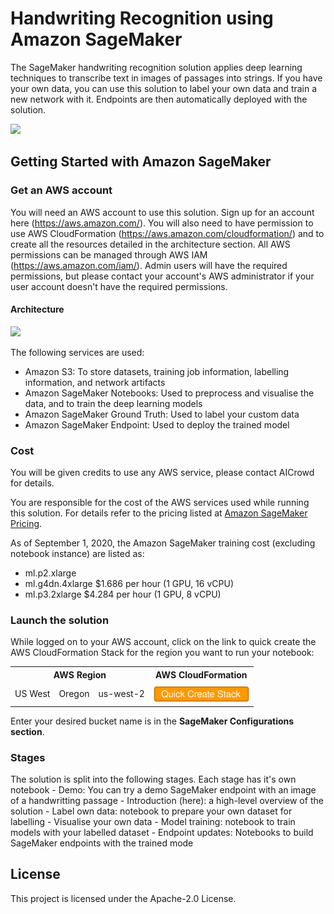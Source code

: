 # Handwriting Recognition using Amazon SageMaker

The SageMaker handwriting recognition solution applies deep learning techniques to transcribe text in images of passages into strings.
If you have your own data, you can use this solution to label your own data and train a new network with it. Endpoints are then automatically deployed with the solution.

![](https://sagemaker-solutions-prod-us-east-2.s3.us-east-2.amazonaws.com/sagemaker-handwriting-recognition/docs/htr_demo.png)

## Getting Started with Amazon SageMaker

### Get an AWS account

You will need an AWS account to use this solution. Sign up for an account here (https://aws.amazon.com/).
You will also need to have permission to use AWS CloudFormation (https://aws.amazon.com/cloudformation/) and to create all the resources detailed in the architecture section. All AWS permissions can be managed through AWS IAM (https://aws.amazon.com/iam/). Admin users will have the required permissions, but please contact your account's AWS administrator if your user account doesn't have the required permissions.

#### Architecture

![](https://sagemaker-solutions-prod-us-east-2.s3.us-east-2.amazonaws.com/sagemaker-handwriting-recognition/docs/archi.png)

The following services are used:
- Amazon S3: To store datasets, training job information, labelling information, and network artifacts
- Amazon SageMaker Notebooks: Used to preprocess and visualise the data, and to train the deep learning models
- Amazon SageMaker Ground Truth: Used to label your custom data
- Amazon SageMaker Endpoint: Used to deploy the trained model

### Cost

You will be given credits to use any AWS service, please contact AICrowd for details. 

You are responsible for the cost of the AWS services used while running this solution. For details refer to the pricing listed at [Amazon SageMaker Pricing](https://aws.amazon.com/sagemaker/pricing/).

As of September 1, 2020, the Amazon SageMaker training cost (excluding notebook instance) are listed as:

* ml.p2.xlarge	
* ml.g4dn.4xlarge	$1.686 per hour (1 GPU, 16 vCPU)
* ml.p3.2xlarge	$4.284 per hour (1 GPU, 8 vCPU)

### Launch the solution

While logged on to your AWS account, click on the link to quick create the AWS CloudFormation Stack for the region you want to run your notebook:
​

<table>
  <tr>
    <th colspan="3">AWS Region</td>
    <th>AWS CloudFormation</td>
  </tr>
  <tr>
    <td>US West</td>
    <td>Oregon</td>
    <td>us-west-2</td>
    <td align="center">
      <a href="https://us-west-2.console.aws.amazon.com/cloudformation/home?region=us-west-2#/stacks/create/review?templateURL=https://sagemaker-solutions-prod-us-west-2.s3-us-west-2.amazonaws.com/sagemaker-handwriting-recognition/deployment/template.yaml&stackName=sagemaker-soln-htr">
        <img src="docs/launch_button.svg" height="30">
      </a>
    </td>
  </tr>
</table>

Enter your desired bucket name is in the **SageMaker Configurations section**.

### Stages

The solution is split into the following stages. Each stage has it's own notebook
    - Demo: You can try a demo SageMaker endpoint with an image of a handwritting passage
    - Introduction (here): a high-level overview of the solution
    - Label own data: notebook to prepare your own dataset for labelling
    - Visualise your own data
    - Model training: notebook to train models with your labelled dataset
    - Endpoint updates: Notebooks to build SageMaker endpoints with the trained mode


## License

This project is licensed under the Apache-2.0 License.